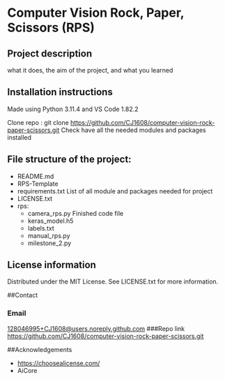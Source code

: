 # Computer Vision Rock, Paper, Scissors (RPS)


## Project description 
what it does, the aim of the project, and what you learned

## Installation instructions
Made using Python 3.11.4 and VS Code 1.82.2 

Clone repo :  git clone https://github.com/CJ1608/computer-vision-rock-paper-scissors.git
Check have all the needed modules and packages installed

## File structure of the project:
- README.md
- RPS-Template
- requirements.txt       List of all module and packages needed for project
- LICENSE.txt
- rps:
  - camera_rps.py        Finished code file
  - keras_model.h5
  - labels.txt
  - manual_rps.py
  - milestone_2.py

  
## License information
Distributed under the MIT License. See LICENSE.txt for more information. 

##Contact 
### Email
128046995+CJ1608@users.noreply.github.com 
###Repo link
https://github.com/CJ1608/computer-vision-rock-paper-scissors.git 

##Acknowledgements
- https://choosealicense.com/
- AiCore
